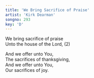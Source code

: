 ```yaml
---  
title: 'We Bring Sacrifice of Praise'  
artist: 'Kirk Dearman'  
songno: 293  
key: 'D'  
---  
```

We bring sacrifice of praise  
Unto the house of the Lord, (2)  
  
  
And we offer unto You,  
The sacrifices of thanksgiving,  
And we offer unto You,  
Our sacrifices of joy.  
